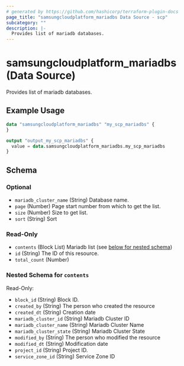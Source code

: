 ```yaml
---
# generated by https://github.com/hashicorp/terraform-plugin-docs
page_title: "samsungcloudplatform_mariadbs Data Source - scp"
subcategory: ""
description: |-
  Provides list of mariadb databases.
---
```


# samsungcloudplatform_mariadbs (Data Source)

Provides list of mariadb databases.

## Example Usage

```terraform
data "samsungcloudplatform_mariadbs" "my_scp_mariadbs" {
}

output "output_my_scp_mariadbs" {
  value = data.samsungcloudplatform_mariadbs.my_scp_mariadbs
}
```

<!-- schema generated by tfplugindocs -->
## Schema

### Optional

- `mariadb_cluster_name` (String) Database name.
- `page` (Number) Page start number from which to get the list.
- `size` (Number) Size to get list.
- `sort` (String) Sort

### Read-Only

- `contents` (Block List) Mariadb list (see [below for nested schema](#nestedblock--contents))
- `id` (String) The ID of this resource.
- `total_count` (Number)

<a id="nestedblock--contents"></a>
### Nested Schema for `contents`

Read-Only:

- `block_id` (String) Block ID.
- `created_by` (String) The person who created the resource
- `created_dt` (String) Creation date
- `mariadb_cluster_id` (String) Mariadb Cluster ID
- `mariadb_cluster_name` (String) Mariadb Cluster Name
- `mariadb_cluster_state` (String) Mariadb Cluster State
- `modified_by` (String) The person who modified the resource
- `modified_dt` (String) Modification date
- `project_id` (String) Project ID.
- `service_zone_id` (String) Service Zone ID



